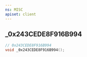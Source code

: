 ```yaml
---
ns: MISC
apiset: client
---
```

## _0x243CEDE8F916B994

```c
// 0x243CEDE8F916B994
void _0x243CEDE8F916B994();
```